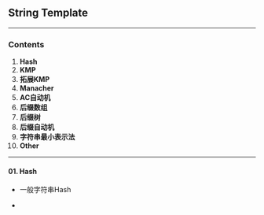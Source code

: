 ##  String Template
**********
### **Contents** 

1.  **Hash**   
2.  **KMP**  
3.  **拓展KMP**  
4.  **Manacher**  
5.  **AC自动机**  
6.  **后缀数组**  
7.  **后缀树**
8.	**后缀自动机**
9.	**字符串最小表示法** 
10. **Other**

----------------------------------------------------------

####    01. **Hash**  

*	一般字符串Hash  

*	 